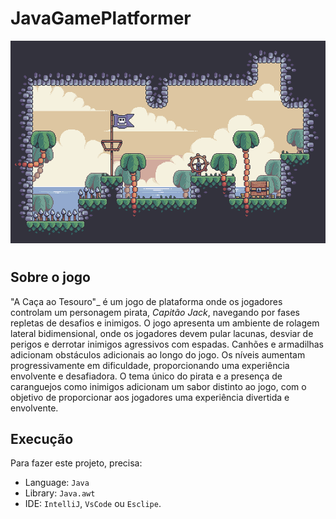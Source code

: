 # JavaGamePlatformer
![](res/5_0OvA.gif)
#

## Sobre o jogo
"A Caça ao Tesouro"_ é um jogo de plataforma onde os jogadores controlam um personagem pirata, _Capitão Jack_, navegando por fases repletas de desafios e inimigos. O jogo apresenta um ambiente de rolagem lateral bidimensional, onde os jogadores devem pular lacunas, desviar de perigos e derrotar inimigos agressivos com espadas. Canhões e armadilhas adicionam obstáculos adicionais ao longo do jogo. Os níveis aumentam progressivamente em dificuldade, proporcionando uma experiência envolvente e desafiadora. O tema único do pirata e a presença de caranguejos como inimigos adicionam um sabor distinto ao jogo, com o objetivo de proporcionar aos jogadores uma experiência divertida e envolvente.

## Execução  
Para fazer este projeto, precisa: 
- Language: `Java`
- Library: `Java.awt`
- IDE: `IntelliJ`, `VsCode` ou `Esclipe`.
